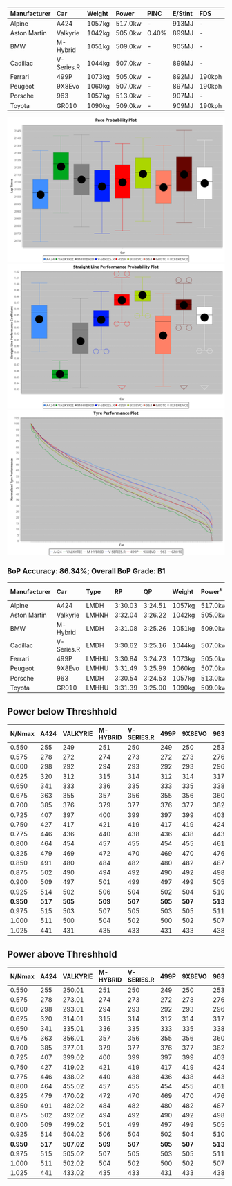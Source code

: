 | Manufacturer | Car        | Weight | Power   | PINC    | E/Stint | FDS     |
|:-|:-|:-|:-|:-|:-|:-|
| Alpine       | A424       | 1057kg | 517.0kw |    -    | 913MJ   |    -    |
| Aston Martin | Valkyrie   | 1042kg | 505.0kw | 0.40%   | 899MJ   |    -    |
| BMW          | M-Hybrid   | 1051kg | 509.0kw |    -    | 905MJ   |    -    |
| Cadillac     | V-Series.R | 1044kg | 507.0kw |    -    | 899MJ   |    -    |
| Ferrari      | 499P       | 1073kg | 505.0kw |    -    | 892MJ   | 190kph  |
| Peugeot      | 9X8Evo     | 1060kg | 507.0kw |    -    | 897MJ   | 190kph  |
| Porsche      | 963        | 1057kg | 513.0kw |    -    | 907MJ   |    -    |
| Toyota       | GR010      | 1090kg | 509.0kw |    -    | 909MJ   | 190kph  |

![PACECHART](./IMG/ACOMETHOD.png)
![STRAIGHTLINEPERFORMANCECHART](./IMG/ACOMETHOD_sp.png)
![TYREPERFORMANCECHART](./IMG/ACOMETHOD_tw.png)

### BoP Accuracy: 86.34%; Overall BoP Grade: B1
| Manufacturer | Car        | Type  | RP      | QP      | Weight | Power¹  | Threshhold | PINC    | Power²   | E/Stint | AVG Vmax  | FDS     | RDLC | L/Stint | BOP-Grade | Model Accuracy | Model Points | Match%  | SimDiff |
|:-|:-|:-|:-|:-|:-|:-|:-|:-|:-|:-|:-|:-|:-|:-|:-|:-|:-|:-|:-|
| Alpine       | A424       | LMDH  | 3:30.03 | 3:24.51 | 1057kg | 517.0kw | 210.0kph   |    -    | 517.00kw |  913MJ  | 324.55kph |    -    | 1.01 | 12      | -C1       | 99.58%         | 1429         | 78.62%  | -0.01   |
| Aston Martin | Valkyrie   | LMHNH | 3:32.04 | 3:26.22 | 1042kg | 505.0kw | 210.0kph   | 0.40%   | 507.00kw |  899MJ  | 308.55kph |    -    | 1.05 | 12      | +E1       | 100.00%        | 247          | 56.25%  | #       |
| BMW          | M-Hybrid   | LMDH  | 3:31.08 | 3:25.26 | 1051kg | 509.0kw | 210.0kph   |    -    | 509.00kw |  905MJ  | 317.82kph |    -    | 1.03 | 12      | ~A1       | 99.97%         | 2912         | 100.00% | -0.12   |
| Cadillac     | V-Series.R | LMDH  | 3:30.62 | 3:25.16 | 1044kg | 507.0kw | 210.0kph   |    -    | 507.00kw |  899MJ  | 322.23kph |    -    | 1.03 | 12      | -A2       | 99.49%         | 5225         | 93.93%  | +0.26   |
| Ferrari      | 499P       | LMHHU | 3:30.84 | 3:24.73 | 1073kg | 505.0kw | 210.0kph   |    -    | 505.00kw |  892MJ  | 326.23kph | 190kph  | 1.03 | 12      | -A2       | 100.00%        | 5378         | 94.70%  | +0.67   |
| Peugeot      | 9X8Evo     | LMHHU | 3:31.49 | 3:25.99 | 1060kg | 507.0kw | 210.0kph   |    -    | 507.00kw |  897MJ  | 329.40kph | 190kph  | 1.00 | 12      | +B1       | 100.00%        | 1459         | 87.78%  | +0.30   |
| Porsche      | 963        | LMDH  | 3:30.54 | 3:24.53 | 1057kg | 513.0kw | 210.0kph   |    -    | 513.00kw |  907MJ  | 319.54kph |    -    | 1.02 | 12      | -B1       | 99.92%         | 14207        | 89.35%  | +0.34   |
| Toyota       | GR010      | LMHHU | 3:31.39 | 3:25.00 | 1090kg | 509.0kw | 210.0kph   |    -    | 509.00kw |  909MJ  | 323.58kph | 190kph  | 1.00 | 12      | +A2       | 99.86%         | 4280         | 90.12%  | +0.33   |

## Power below Threshhold
| N/Nmax    | A424    | VALKYRIE | M-HYBRID | V-SERIES.R | 499P    | 9X8EVO  | 963     | GR010   |
|:-|:-|:-|:-|:-|:-|:-|:-|:-|
|  0.550    |  255    |  249     |  251     |  250       |  249    |  250    |  253    |  251    |
|  0.575    |  278    |  272     |  274     |  273       |  272    |  273    |  276    |  274    |
|  0.600    |  298    |  292     |  294     |  293       |  292    |  293    |  296    |  294    |
|  0.625    |  320    |  312     |  315     |  314       |  312    |  314    |  317    |  315    |
|  0.650    |  341    |  333     |  336     |  335       |  333    |  335    |  338    |  336    |
|  0.675    |  363    |  355     |  357     |  356       |  355    |  356    |  360    |  357    |
|  0.700    |  385    |  376     |  379     |  377       |  376    |  377    |  382    |  379    |
|  0.725    |  407    |  397     |  400     |  399       |  397    |  399    |  403    |  400    |
|  0.750    |  427    |  417     |  421     |  419       |  417    |  419    |  424    |  421    |
|  0.775    |  446    |  436     |  440     |  438       |  436    |  438    |  443    |  440    |
|  0.800    |  464    |  454     |  457     |  455       |  454    |  455    |  461    |  457    |
|  0.825    |  479    |  469     |  472     |  470       |  469    |  470    |  476    |  472    |
|  0.850    |  491    |  480     |  484     |  482       |  480    |  482    |  487    |  484    |
|  0.875    |  502    |  490     |  494     |  492       |  490    |  492    |  498    |  494    |
|  0.900    |  509    |  497     |  501     |  499       |  497    |  499    |  505    |  501    |
|  0.925    |  514    |  502     |  506     |  504       |  502    |  504    |  510    |  506    |
| **0.950** | **517** | **505**  | **509**  | **507**    | **505** | **507** | **513** | **509** |
|  0.975    |  515    |  503     |  507     |  505       |  503    |  505    |  511    |  507    |
|  1.000    |  511    |  500     |  504     |  502       |  500    |  502    |  507    |  504    |
|  1.025    |  441    |  431     |  435     |  433       |  431    |  433    |  438    |  435    |

## Power above Threshhold
| N/Nmax    | A424    | VALKYRIE   | M-HYBRID | V-SERIES.R | 499P    | 9X8EVO  | 963     | GR010   |
|:-|:-|:-|:-|:-|:-|:-|:-|:-|
|  0.550    |  255    |  250.01    |  251     |  250       |  249    |  250    |  253    |  251    |
|  0.575    |  278    |  273.01    |  274     |  273       |  272    |  273    |  276    |  274    |
|  0.600    |  298    |  293.01    |  294     |  293       |  292    |  293    |  296    |  294    |
|  0.625    |  320    |  314.01    |  315     |  314       |  312    |  314    |  317    |  315    |
|  0.650    |  341    |  335.01    |  336     |  335       |  333    |  335    |  338    |  336    |
|  0.675    |  363    |  356.01    |  357     |  356       |  355    |  356    |  360    |  357    |
|  0.700    |  385    |  377.01    |  379     |  377       |  376    |  377    |  382    |  379    |
|  0.725    |  407    |  399.02    |  400     |  399       |  397    |  399    |  403    |  400    |
|  0.750    |  427    |  419.02    |  421     |  419       |  417    |  419    |  424    |  421    |
|  0.775    |  446    |  438.02    |  440     |  438       |  436    |  438    |  443    |  440    |
|  0.800    |  464    |  455.02    |  457     |  455       |  454    |  455    |  461    |  457    |
|  0.825    |  479    |  470.02    |  472     |  470       |  469    |  470    |  476    |  472    |
|  0.850    |  491    |  482.02    |  484     |  482       |  480    |  482    |  487    |  484    |
|  0.875    |  502    |  492.02    |  494     |  492       |  490    |  492    |  498    |  494    |
|  0.900    |  509    |  499.02    |  501     |  499       |  497    |  499    |  505    |  501    |
|  0.925    |  514    |  504.02    |  506     |  504       |  502    |  504    |  510    |  506    |
| **0.950** | **517** | **507.02** | **509**  | **507**    | **505** | **507** | **513** | **509** |
|  0.975    |  515    |  505.02    |  507     |  505       |  503    |  505    |  511    |  507    |
|  1.000    |  511    |  502.02    |  504     |  502       |  500    |  502    |  507    |  504    |
|  1.025    |  441    |  433.02    |  435     |  433       |  431    |  433    |  438    |  435    |
